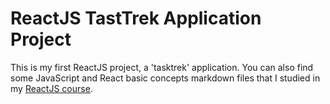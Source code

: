 ﻿# ReactJS TastTrek Application Project

This is my first ReactJS project, a 'tasktrek' application. You can also find some JavaScript and React basic concepts markdown files that I studied in my [ReactJS course](https://www.udemy.com/course/the-ultimate-react-course-2023-w-real-world-projects/).
